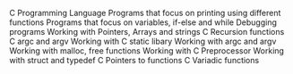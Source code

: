 C Programming Language
Programs that focus on printing using different functions
Programs that focus on variables, if-else and while
Debugging programs
Working with Pointers, Arrays and strings
C Recursion functions
C argc and argv
Working with C static libary
Working with argc and argv
Working with malloc, free functions
Working with C Preprocessor
Working with struct and typedef
C Pointers to functions
C Variadic functions
